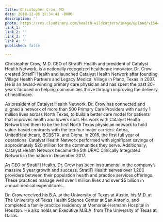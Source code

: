 ```yaml
---
title: Christopher Crow, MD
date: 2018-12-06 15:34:41 -0600
description: ''
photo: https://res.cloudinary.com/health-wildcatters/image/upload/v1544132106/image.png
link_1: ''
link_2: ''
link_3: ''
link_4: ''
published: false

---
```

Christopher Crow, M.D. CEO of StratiFi Health and president of Catalyst Health Network, is a nationally recognized healthcare innovator. Dr. Crow created StratiFi Health and launched Catalyst Health Network after founding Village Health Partners and Legacy Medical Village in Plano, Texas in 2007. He is an award-winning primary care physician and has spent the past 20+ years focused on helping communities thrive through improving the delivery of healthcare.

As president of Catalyst Health Network, Dr. Crow has connected and aligned a network of more than 500 Primary Care Providers with nearly 1 million lives across North Texas, to build a better care model for patients that improves health and lowers cost. His work with Catalyst Health Network led them to be the first North Texas physician network to hold value-based contracts with the top four major carriers: Aetna, UnitedHealthcare, BCBSTX, and Cigna. In 2016, the first full year of operations, Catalyst Health Network performed with significant savings of approximately $20 million for the communities they serve. Additionally, Catalyst Health Network became the 5th URAC Clinically Integrated Network in the nation in December 2017.

As CEO of StratiFi Health, Dr. Crow has been instrumental in the company’s massive 5 year growth and success. StratiFi Health serves over 1,200 providers between their population health and practice services offerings. These practices manage well over 1 million lives and over $5 billion in annual medical expenditures.

Dr. Crow received his B.A. at the University of Texas at Austin, his M.D. at The University of Texas Health Science Center at San Antonio, and completed a family practice residency at Memorial-Hermann Hospital in Houston. He also holds an Executive M.B.A. from The University of Texas at Dallas.
